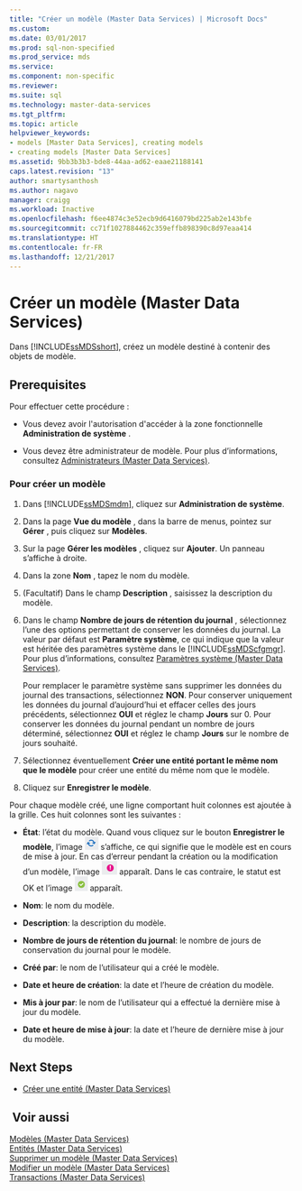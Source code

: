 ```yaml
---
title: "Créer un modèle (Master Data Services) | Microsoft Docs"
ms.custom: 
ms.date: 03/01/2017
ms.prod: sql-non-specified
ms.prod_service: mds
ms.service: 
ms.component: non-specific
ms.reviewer: 
ms.suite: sql
ms.technology: master-data-services
ms.tgt_pltfrm: 
ms.topic: article
helpviewer_keywords:
- models [Master Data Services], creating models
- creating models [Master Data Services]
ms.assetid: 9bb3b3b3-bde8-44aa-ad62-eaae21188141
caps.latest.revision: "13"
author: smartysanthosh
ms.author: nagavo
manager: craigg
ms.workload: Inactive
ms.openlocfilehash: f6ee4874c3e52ecb9d6416079bd225ab2e143bfe
ms.sourcegitcommit: cc71f1027884462c359effb898390c8d97eaa414
ms.translationtype: HT
ms.contentlocale: fr-FR
ms.lasthandoff: 12/21/2017
---
```

# <a name="create-a-model-master-data-services"></a>Créer un modèle (Master Data Services)
  Dans [!INCLUDE[ssMDSshort](../includes/ssmdsshort-md.md)], créez un modèle destiné à contenir des objets de modèle.  
  
## <a name="prerequisites"></a>Prerequisites  
 Pour effectuer cette procédure :  
  
-   Vous devez avoir l'autorisation d'accéder à la zone fonctionnelle **Administration de système** .  
  
-   Vous devez être administrateur de modèle. Pour plus d’informations, consultez [Administrateurs &#40;Master Data Services&#41;](../master-data-services/administrators-master-data-services.md).  
  
### <a name="to-create-a-model"></a>Pour créer un modèle  
  
1.  Dans [!INCLUDE[ssMDSmdm](../includes/ssmdsmdm-md.md)], cliquez sur **Administration de système**.  
  
2.  Dans la page **Vue du modèle** , dans la barre de menus, pointez sur **Gérer** , puis cliquez sur **Modèles**.  
  
3.  Sur la page **Gérer les modèles** , cliquez sur **Ajouter**. Un panneau s’affiche à droite.  
  
4.  Dans la zone **Nom** , tapez le nom du modèle.  
  
5.  (Facultatif) Dans le champ **Description** , saisissez la description du modèle.  
  
6.  Dans le champ **Nombre de jours de rétention du journal** , sélectionnez l’une des options permettant de conserver les données du journal. La valeur par défaut est **Paramètre système**, ce qui indique que la valeur est héritée des paramètres système dans le [!INCLUDE[ssMDScfgmgr](../includes/ssmdscfgmgr-md.md)]. Pour plus d’informations, consultez [Paramètres système &#40;Master Data Services&#41;](../master-data-services/system-settings-master-data-services.md).  
  
     Pour remplacer le paramètre système sans supprimer les données du journal des transactions, sélectionnez **NON**. Pour conserver uniquement les données du journal d’aujourd’hui et effacer celles des jours précédents, sélectionnez **OUI** et réglez le champ **Jours** sur 0. Pour conserver les données du journal pendant un nombre de jours déterminé, sélectionnez **OUI** et réglez le champ **Jours** sur le nombre de jours souhaité.  
  
7.  Sélectionnez éventuellement **Créer une entité portant le même nom que le modèle** pour créer une entité du même nom que le modèle.  
  
8.  Cliquez sur **Enregistrer le modèle**.  
  
 Pour chaque modèle créé, une ligne comportant huit colonnes est ajoutée à la grille. Ces huit colonnes sont les suivantes :  
  
-   **État**: l’état du modèle. Quand vous cliquez sur le bouton **Enregistrer le modèle**, l’image ![Mise à jour](../master-data-services/media/mds-model-status-updating.png "Mise à jour") s’affiche, ce qui signifie que le modèle est en cours de mise à jour. En cas d’erreur pendant la création ou la modification d’un modèle, l’image ![Erreur](../master-data-services/media/mds-model-status-error.png "Erreur") apparaît. Dans le cas contraire, le statut est OK et l’image ![OK](../master-data-services/media/mds-model-status-ok.png "OK") apparaît.  
  
-   **Nom**: le nom du modèle.  
  
-   **Description**: la description du modèle.  
  
-   **Nombre de jours de rétention du journal**: le nombre de jours de conservation du journal pour le modèle.  
  
-   **Créé par**: le nom de l’utilisateur qui a créé le modèle.  
  
-   **Date et heure de création**: la date et l’heure de création du modèle.  
  
-   **Mis à jour par**: le nom de l’utilisateur qui a effectué la dernière mise à jour du modèle.  
  
-   **Date et heure de mise à jour**: la date et l’heure de dernière mise à jour du modèle.  
  
## <a name="next-steps"></a>Next Steps  
  
-   [Créer une entité &#40;Master Data Services&#41;](../master-data-services/create-an-entity-master-data-services.md)  
  
## <a name="see-also"></a> Voir aussi  
 [Modèles &#40;Master Data Services&#41;](../master-data-services/models-master-data-services.md)   
 [Entités &#40;Master Data Services&#41;](../master-data-services/entities-master-data-services.md)   
 [Supprimer un modèle &#40;Master Data Services&#41;](../master-data-services/delete-a-model-master-data-services.md)   
 [Modifier un modèle &#40;Master Data Services&#41;](../master-data-services/edit-model-master-data-services.md)   
 [Transactions &#40;Master Data Services&#41;](../master-data-services/transactions-master-data-services.md)  
  
  
